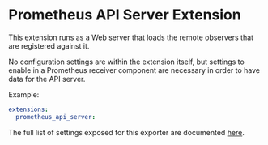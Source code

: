 # Prometheus API Server Extension

This extension runs as a Web server that loads the remote observers that are registered against it.

No configuration settings are within the extension itself, but settings to enable in a Prometheus receiver component are necessary in order to have data for the API server.

Example:
```yaml
extensions:
  prometheus_api_server:
```

The full list of settings exposed for this exporter are documented [here](./config.go).
